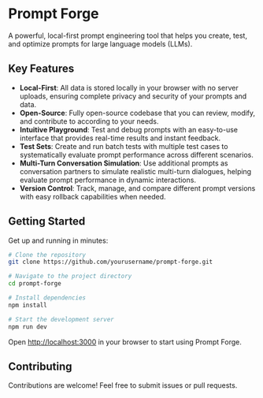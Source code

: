 # Prompt Forge

A powerful, local-first prompt engineering tool that helps you create, test, and optimize prompts for large language models (LLMs).

## Key Features

- **Local-First**: All data is stored locally in your browser with no server uploads, ensuring complete privacy and security of your prompts and data.
- **Open-Source**: Fully open-source codebase that you can review, modify, and contribute to according to your needs.
- **Intuitive Playground**: Test and debug prompts with an easy-to-use interface that provides real-time results and instant feedback.
- **Test Sets**: Create and run batch tests with multiple test cases to systematically evaluate prompt performance across different scenarios.
- **Multi-Turn Conversation Simulation**: Use additional prompts as conversation partners to simulate realistic multi-turn dialogues, helping evaluate prompt performance in dynamic interactions.
- **Version Control**: Track, manage, and compare different prompt versions with easy rollback capabilities when needed.

## Getting Started

Get up and running in minutes:

```bash
# Clone the repository
git clone https://github.com/yourusername/prompt-forge.git

# Navigate to the project directory
cd prompt-forge

# Install dependencies
npm install

# Start the development server
npm run dev
```

Open [http://localhost:3000](http://localhost:3000) in your browser to start using Prompt Forge.

## Contributing

Contributions are welcome! Feel free to submit issues or pull requests.
